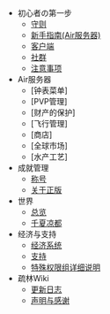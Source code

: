 - 初心者の第一步
	- [守则](/rules.md)
	- [新手指南(Air服务器)](/hajimete.md)
	- [客户端](/cilent.md)
	- [社群](/communi.md)
	- [注意事项](/caution.md)
- Air服务器
	- [钟表菜单]
	- [PVP管理]
	- [财产的保护]
	- [飞行管理]
	- [商店]
	- [全球市场]
	- [水产工艺]
- 成就管理
	- [称号](/honer/tag.md)
	- [关于正版](/honer/legal.md)
- 世界
	- [总览](/world/global.md)
	- [千夏凉都](/world/senkasuzu.md)
- 经济与支持
	- [经济系统](/eco/system.md)
	- [支持](/eco/support.md)
	- [特殊权限组详细说明](/eco/detail.md)
- 疏林Wiki
	- [更新日志](/changelogs.md)
	- [声明与感谢](/rights.md)